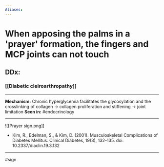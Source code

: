 ```yaml
---
Aliases:
---
```

# When apposing the palms in a 'prayer' formation, the fingers and MCP joints can not touch
## DDx:
### [[Diabetic cleiroarthropathy]]

---
**Mechanism:** Chronic hyperglycemia facilitates the glycosylation and the crosslinking of collagen → collagen proliferation and stiffening → joint limitation
**Seen in:** #endocrinology 

---
![[Prayer sign.png]]
- Kim, R., Edelman, S., & Kim, D. (2001). Musculoskeletal Complications of Diabetes Mellitus. Clinical Diabetes, 19(3), 132-135. doi: 10.2337/diaclin.19.3.132

---
#sign 



